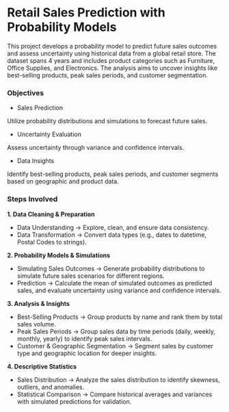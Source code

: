 # Retail Sales Prediction with Probability Models

This project develops a probability model to predict future sales outcomes and assess uncertainty using historical data from a global retail store. The dataset spans 4 years and includes product categories such as Furniture, Office Supplies, and Electronics. The analysis aims to uncover insights like best-selling products, peak sales periods, and customer segmentation.

### Objectives
* Sales Prediction

Utilize probability distributions and simulations to forecast future sales.

* Uncertainty Evaluation

Assess uncertainty through variance and confidence intervals.

* Data Insights

Identify best-selling products, peak sales periods, and customer segments based on geographic and product data.

### Steps Involved
**1. Data Cleaning & Preparation**
* Data Understanding -> Explore, clean, and ensure data consistency.
* Data Transformation -> Convert data types (e.g., dates to datetime, Postal Codes to strings).
  
**2. Probability Models & Simulations**
* Simulating Sales Outcomes -> Generate probability distributions to simulate future sales scenarios for different regions.
* Prediction -> Calculate the mean of simulated outcomes as predicted sales, and evaluate uncertainty using variance and confidence intervals.

**3. Analysis & Insights**
* Best-Selling Products -> Group products by name and rank them by total sales volume.
* Peak Sales Periods -> Group sales data by time periods (daily, weekly, monthly, yearly) to identify peak sales intervals.
* Customer & Geographic Segmentation -> Segment sales by customer type and geographic location for deeper insights.

**4. Descriptive Statistics**
* Sales Distribution -> Analyze the sales distribution to identify skewness, outliers, and anomalies.
* Statistical Comparison -> Compare historical averages and variances with simulated predictions for validation.
